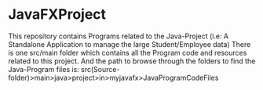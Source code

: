 # JavaFXProject
This repository contains Programs related to the Java-Project (i.e: A Standalone Application to manage the large Student/Employee data)
There is one src/main folder which contains all the Program code and resources related to this project.
And the path to browse through the folders to find the Java-Program files is: 
src(Source-folder)>main>java>project>in>myjavafx>JavaProgramCodeFiles
